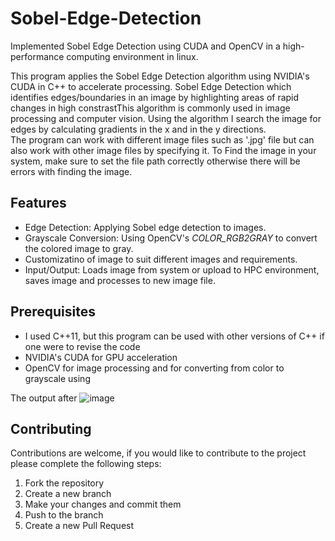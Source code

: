 # Sobel-Edge-Detection
Implemented Sobel Edge Detection using CUDA and OpenCV in a high-performance computing environment in linux.

This program applies the Sobel Edge Detection algorithm using NVIDIA's CUDA in C++ to accelerate processing. Sobel Edge Detection which identifies edges/boundaries in an image by highlighting areas of rapid changes in high constrastThis algorithm is commonly used in image processing and computer vision. Using the algorithm I search the image for edges by calculating gradients in the x and in the y directions.  
The program can work with different image files such as '.jpg' file but can also work with other image files by specifying it. To Find the image in your system, make sure to set the file path correctly otherwise there will be errors with finding the image. 

## Features
- Edge Detection: Applying Sobel edge detection to images.
- Grayscale Conversion: Using OpenCV's *COLOR_RGB2GRAY* to convert the colored image to gray. 
- Customizatino of image to suit different images and requirements.
- Input/Output: Loads image from system or upload to HPC environment, saves image and processes to new image file.

## Prerequisites
- I used C++11, but this program can be used with other versions of C++ if one were to revise the code
- NVIDIA's CUDA for GPU acceleration
- OpenCV for image processing and for converting from color to grayscale using 

The output after
![image](https://github.com/user-attachments/assets/2b114bd7-b604-4e7d-9e92-7bd05506fbe3)

## Contributing
Contributions are welcome, if you would like to contribute to the project please complete the following steps:
1. Fork the repository
2. Create a new branch
3. Make your changes and commit them
4. Push to the branch
5. Create a new Pull Request
